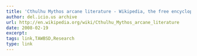 ```yaml
---
title: 'Cthulhu Mythos arcane literature - Wikipedia, the free encyclopedia'
author: del.icio.us archive
url: http://en.wikipedia.org/wiki/Cthulhu_Mythos_arcane_literature
date: 2008-02-19
excerpt: 
tags: link,TAWBSD,Research
type: link
---
```

